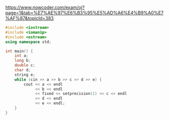 https://www.nowcoder.com/exam/oj?page=1&tab=%E7%AE%97%E6%B3%95%E5%AD%A6%E4%B9%A0%E7%AF%87&topicId=383

```c++
#include <iostream>
#include <iomanip>
#include <ostream>
using namespace std;

int main() {
    int a;
    long b;
    double c;
    char d;
    string e;
    while (cin >> a >> b >> c >> d >> e) {
        cout << a << endl
             << b << endl
             << fixed << setprecision(1) << c << endl
             << d << endl
             << e << endl;
    }
}
```
